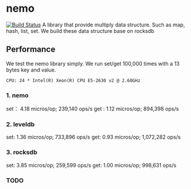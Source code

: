 # nemo
[![Build
Status](https://travis-ci.org/pingcap/tidb.svg?branch=master)](https://travis-ci.org/pingcap/tidb)
A library that provide multiply data structure. Such as map, hash, list, set. We
build these data structure base on rocksdb


## Performance

We test the nemo library simply. We run set/get 100,000 times with a 13 bytes key and value.

    CPU: 24 * Intel(R) Xeon(R) CPU E5-2630 v2 @ 2.60GHz

### 1. nemo 

set： 4.18 micros/op;     239,140 ops/s
get :  1.12 micros/op;     894,398 ops/s

### 2.  leveldb

set:  1.36 micros/op;    733,896 ops/s
get:  0.93 micros/op;  1,072,282 ops/s

### 3.  rocksdb

set:  3.85 micros/op;    259,599 ops/s
get:  1.00 micros/op;    998,631 ops/s

### TODO
